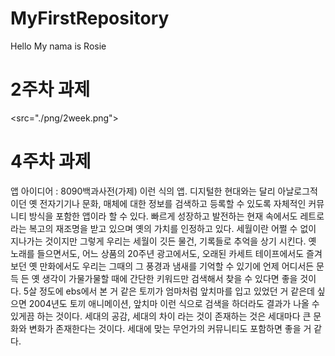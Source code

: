 # MyFirstRepository
Hello My nama is Rosie
# 2주차 과제
<src="./png/2week.png">

# 4주차 과제
앱 아이디어 : 8090백과사전(가제) 이런 식의 앱. 디지털한 현대와는 달리 아날로그적이던 옛 전자기기나 문화, 매체에 대한 정보를 검색하고 등록할 수 있도록 자체적인 커뮤니티 방식을 포함한 앱이라 할 수 있다. 빠르게 성장하고 발전하는 현재 속에서도 레트로 라는 복고의 재조명을 받고 있으며 옛의 가치를 인정하고 있다. 세월이란 어쩔 수 없이 지나가는 것이지만 그렇게 우리는 세월이 깃든 물건, 기록들로 추억을 상기 시킨다. 옛 노래를 들으면서도, 어느 상품의 20주년 광고에서도, 오래된 카세트 테이프에서도 즐겨보던 옛 만화에서도 우리는 그때의 그 풍경과 냄새를 기억할 수 있기에 언제 어디서든 문득 든 옛 생각이 가물가물할 때에 간단한 키워드만 검색해서 찾을 수 있다면 좋을 것이다. 5살 정도에 ebs에서 본 거 같은 토끼가 엄마처럼 앞치마를 입고 있었던 거 같은데 싶으면 2004년도 토끼 애니메이션, 앞치마 이런 식으로 검색을 하더라도 결과가 나올 수 있게끔 하는 것이다. 세대의 공감, 세대의 차이 라는 것이 존재하는 것은 세대마다 큰 문화와 변화가 존재한다는 것이다. 세대에 맞는 무언가의 커뮤니티도 포함하면 좋을 거 같다.   
